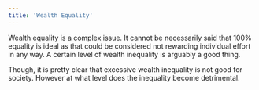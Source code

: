 ```yaml
---
title: 'Wealth Equality'
---
```


Wealth equality is a complex issue. It cannot be necessarily said that 100% equality is ideal as that could be considered not rewarding individual effort in any way. A certain level of wealth inequality is arguably a good thing.

Though, it is pretty clear that excessive wealth inequality is not good for society. However at what level does the inequality become detrimental.
